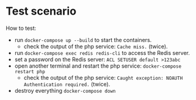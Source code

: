 # Test scenario

How to test:

- run `docker-compose up --build` to start the containers.
  - check the output of the php service: `Cache miss.` (twice).
- run `docker-compose exec redis redis-cli` to access the Redis server.
- set a password on the Redis server: `ACL SETUSER default >123abc`
- open another terminal and restart the php service: `docker-compose restart php`
  - check the output of the php service: `Caught exception: NOAUTH Authentication required.` (twice).
- destroy everything `docker-compose down`

